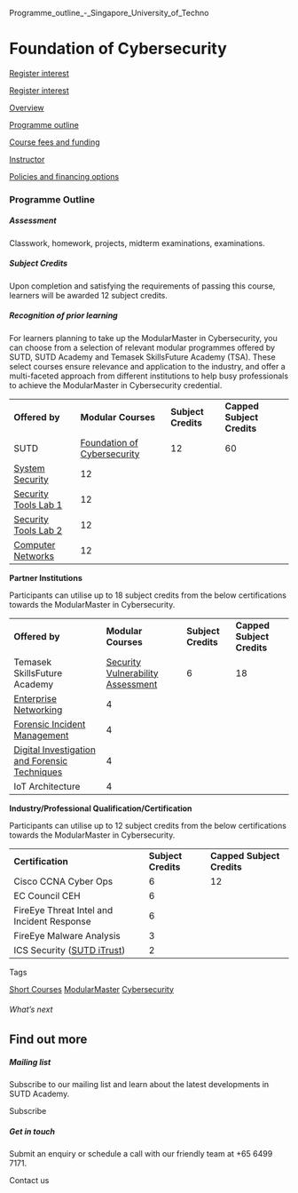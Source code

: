 Programme_outline_-_Singapore_University_of_Techno



Foundation of Cybersecurity
===========================

[Register interest](/admissions/academy/short-courses/short-courses-register-your-interest/?coursename=foundation-of-cybersecurity)

[Register interest](/admissions/academy/short-courses/short-courses-register-your-interest/?coursename=foundation-of-cybersecurity)

[Overview](/course/foundation-of-cybersecurity/#tabs)

[Programme outline](/course/foundation-of-cybersecurity/programme-outline/#tabs)

[Course fees and funding](/course/foundation-of-cybersecurity/course-fees-and-funding/#tabs)

[Instructor](/course/foundation-of-cybersecurity/instructor/#tabs)

[Policies and financing options](/course/foundation-of-cybersecurity/policies-and-financing-options/#tabs)

### Programme Outline

##### **Assessment**

Classwork, homework, projects, midterm examinations, examinations.

##### **Subject Credits**

Upon completion and satisfying the requirements of passing this course, learners will be awarded 12 subject credits.

##### **Recognition of prior learning**

For learners planning to take up the ModularMaster in Cybersecurity, you can choose from a selection of relevant modular programmes offered by SUTD, SUTD Academy and Temasek SkillsFuture Academy (TSA). These select courses ensure relevance and application to the industry, and offer a multi-faceted approach from different institutions to help busy professionals to achieve the ModularMaster in Cybersecurity credential.

|  |  |  |  |
| --- | --- | --- | --- |
| **Offered by** | **Modular Courses** | **Subject Credits** | **Capped Subject Credits** |
| SUTD | [Foundation of Cybersecurity](/course/Foundation-of-Cybersecurity) | 12 | 60 |
| [System Security](/course/Systems-Security) | 12 |
| [Security Tools Lab 1](/course/Security-Tools-Lab-1) | 12 |
| [Security Tools Lab 2](/course/Security-Tools-Lab-2) | 12 |
| [Computer Networks](/course/Computer-Networks) | 12 |

**Partner Institutions**

Participants can utilise up to 18 subject credits from the below certifications towards the ModularMaster in Cybersecurity.

|  |  |  |  |
| --- | --- | --- | --- |
| **Offered by** | **Modular Courses** | **Subject Credits** | **Capped Subject Credits** |
| Temasek SkillsFuture Academy | [Security Vulnerability Assessment](https://www.tp.edu.sg/schools-and-courses/adult-learners/all-courses/industry-specific-courses/skills-based-modular-courses/stackable-modular-courses/security-vulnerability-assessment.html) | 6 | 18 |
| [Enterprise Networking](https://www.tp.edu.sg/schools-and-courses/adult-learners/all-courses/industry-specific-courses/skills-based-modular-courses/stackable-modular-courses/enterprise-networking.html) | 4 |
| [Forensic Incident Management](https://www.tp.edu.sg/schools-and-courses/adult-learners/all-courses/industry-specific-courses/skills-based-modular-courses/stackable-modular-courses/forensic-incident-management.html) | 4 |
| [Digital Investigation and Forensic Techniques](https://www.tp.edu.sg/schools-and-courses/adult-learners/all-courses/industry-specific-courses/skills-based-modular-courses/stackable-modular-courses/digital-investigation-and-forensic-techniques.html) | 4 |
| IoT Architecture | 4 |

**Industry/Professional Qualification/Certification**

Participants can utilise up to 12 subject credits from the below certifications towards the ModularMaster in Cybersecurity.

|  |  |  |
| --- | --- | --- |
| **Certification** | **Subject Credits** | **Capped Subject Credits** |
| Cisco CCNA Cyber Ops | 6 | 12 |
| EC Council CEH | 6 |
| FireEye Threat Intel and Incident Response | 6 |
| FireEye Malware Analysis | 3 |
| ICS Security ([SUTD iTrust](https://itrust.sutd.edu.sg/)) | 2 |

Tags

[Short Courses](/admissions/academy/courses-and-modules/?academy-type-course=780)
[ModularMaster](/admissions/academy/courses-and-modules/?academy-type-course=792)
[Cybersecurity](/admissions/academy/courses-and-modules/?discipline=787)

###### What’s next

Find out more
-------------

##### Mailing list

Subscribe to our mailing list and learn about the latest developments in SUTD Academy.

Subscribe

##### Get in touch

Submit an enquiry or schedule a call with our friendly team at +65 6499 7171.

Contact us

